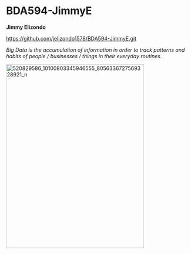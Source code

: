 # BDA594-JimmyE
**Jimmy Elizondo**  

https://github.com/jelizondo1578/BDA594-JimmyE.git  

_Big Data is the accumulation of information in order to track patterns and habits of people / businesses / things in their everyday routines._  

<a data-flickr-embed="true" href="https://www.flickr.com/photos/203519961@N08/54761771303/in/dateposted-public/" title="520829586_10100803345946555_8056336727569328921_n"><img src="https://live.staticflickr.com/65535/54761771303_23b7d6b169.jpg" width="375" height="500" alt="520829586_10100803345946555_8056336727569328921_n"/></a>
